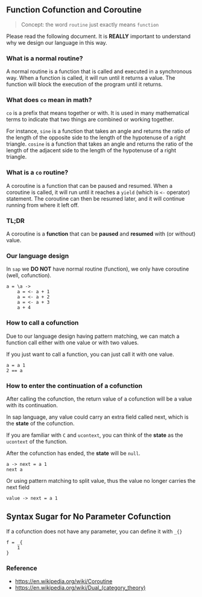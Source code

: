 ## Function Cofunction and Coroutine

> Concept: the word `routine` just exactly means `function`

Please read the following document. It is **REALLY** important to understand why we design our language in this way.

### What is a normal routine?

A normal routine is a function that is called and executed in a synchronous way. When a function is called, it will run until it returns a value. The function will block the execution of the program until it returns.

### What does `co` mean in math?

`co` is a prefix that means together or with. It is used in many mathematical terms to indicate that two things are combined or working together.

For instance, `sine` is a function that takes an angle and returns the ratio of the length of the opposite side to the length of the hypotenuse of a right triangle. `cosine` is a function that takes an angle and returns the ratio of the length of the adjacent side to the length of the hypotenuse of a right triangle.

### What is a `co` routine?

A coroutine is a function that can be paused and resumed. When a coroutine is called, it will run until it reaches a `yield` (which is `<-` operator) statement. The coroutine can then be resumed later, and it will continue running from where it left off.

### TL;DR

A coroutine is a **function** that can be **paused** and **resumed** with (or without) value.

### Our language design

In `sap` we **DO NOT** have normal routine (function), we only have coroutine (well, cofunction).

```sap
a = \a ->
    a = <- a + 1
    a = <- a + 2
    a = <- a + 3
    a + 4
```

### How to call a cofunction

Due to our language design having pattern matching, we can match a function call either with one value or with two values.

If you just want to call a function, you can just call it with one value.

```sap
a = a 1
2 == a
```

### How to enter the continuation of a cofunction

After calling the cofunction, the return value of a cofunction will be a value with its continuation.

In sap language, any value could carry an extra field called next, which is the **state** of the cofunction.

If you are familiar with `C` and `ucontext`, you can think of the **state** as the `ucontext` of the function.

After the cofunction has ended, the **state** will be `null`.

```sap
a -> next = a 1
next a
```

Or using pattern matching to split value, thus the value no longer carries the next field

```sap
value -> next = a 1
```

## Syntax Sugar for No Parameter Cofunction

If a cofunction does not have any parameter, you can define it with `_{}`

```sap
f = _{
    1
}
```

### Reference
- https://en.wikipedia.org/wiki/Coroutine
- https://en.wikipedia.org/wiki/Dual_(category_theory)